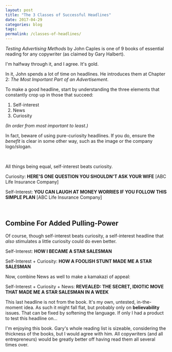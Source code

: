 ```yaml
---
layout: post
title: "The 3 Classes of Successful Headlines"
date: 2017-04-29 
categories: blog
tags: 
permalink: /classes-of-headlines/
---
```


*Testing Advertising Methods* by John Caples is one of 9 books of essential reading for any copywriter (as claimed by Gary Halbert). 

I'm halfway through it, and I agree. It's gold.

In it, John spends a lot of time on headlines. He introduces them at Chapter 2: *The Most Important Part of an Advertisement*.

To make a good headline, start by understanding the three elements that constantly crop up in those that succeed:
1. Self-interest
2. News
3. Curiosity

*(In order from most important to least.)*

In fact, beware of using pure-curiosity headlines. If you do, ensure the *benefit* is clear in some other way, such as the image or the company logo/slogan. 

&nbsp;

All things being equal, self-interest beats curiosity.

Curiosity: **HERE'S ONE QUESTION YOU SHOULDN'T ASK YOUR WIFE** [ABC Life Insurance Company]

Self-Interest: **YOU CAN LAUGH AT MONEY WORRIES IF YOU FOLLOW THIS SIMPLE PLAN** [ABC Life Insurance Company]

&nbsp;

## Combine For Added Pulling-Power
Of course, though self-interest beats curiosity, a self-interest headline that *also* stimulates a little curiosity could do even better. 

Self-Interest: **HOW I BECAME A STAR SALESMAN**

Self-Interest + Curiosity: **HOW A FOOLISH STUNT MADE ME A STAR SALESMAN**

Now, combine News as well to make a kamakazi of appeal: 

Self-Interest + Curiosity + News: **REVEALED: THE SECRET, IDIOTIC MOVE THAT MADE ME A STAR SALESMAN IN A WEEK**

This last headline is not from the book. It's my own, untested, in-the-moment idea. As such it might fall flat, but probably only on **believability** issues. That can be fixed by softening the language. If only I had a product to test this headline on…

I'm enjoying this book. Gary's whole reading list is sizeable, considering the thickness of the books, but I would agree with him. All copywriters (and all entrepreneurs) would be greatly better off having read them all several times over. 


